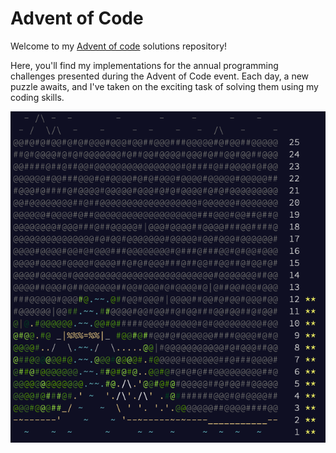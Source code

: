 # Advent of Code

Welcome to my [Advent of code](https://adventofcode.com/) solutions repository!

Here, you'll find my implementations for the annual programming challenges presented during the Advent of Code event. Each day, a new puzzle awaits, and I've taken on the exciting task of solving them using my coding skills.

![aoc](aoc.png)
